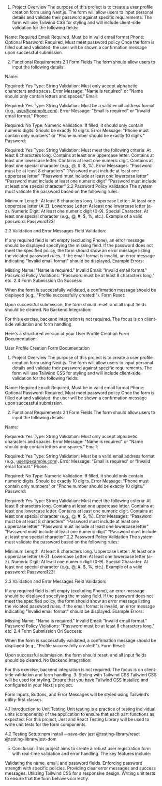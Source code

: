 <!-- User Profile Creation Form Documentation -->

1. Project Overview
The purpose of this project is to create a user profile creation form using Next.js. The form will allow users to input personal details and validate their password against specific requirements. The form will use Tailwind CSS for styling and will include client-side validation for the following fields:

Name: Required
Email: Required, Must be in valid email format
Phone: Optional
Password: Required, Must meet password policy
Once the form is filled out and validated, the user will be shown a confirmation message upon successful submission.

2. Functional Requirements
2.1 Form Fields
The form should allow users to input the following details:

Name:

Required: Yes
Type: String
Validation:
Must only accept alphabetic characters and spaces.
Error Message: "Name is required" or "Name should only contain letters and spaces."
Email:

Required: Yes
Type: String
Validation:
Must be a valid email address format (e.g., user@example.com).
Error Message: "Email is required" or "Invalid email format."
Phone:

Required: No
Type: Numeric
Validation:
If filled, it should only contain numeric digits.
Should be exactly 10 digits.
Error Message: "Phone must contain only numbers" or "Phone number should be exactly 10 digits."
Password:

Required: Yes
Type: String
Validation:
Must meet the following criteria:
At least 8 characters long.
Contains at least one uppercase letter.
Contains at least one lowercase letter.
Contains at least one numeric digit.
Contains at least one special character (e.g., @, #, $, %).
Error Messages:
"Password must be at least 8 characters"
"Password must include at least one uppercase letter"
"Password must include at least one lowercase letter"
"Password must include at least one numeric digit"
"Password must include at least one special character"
2.2 Password Policy Validation
The system must validate the password based on the following rules:

Minimum Length: At least 8 characters long.
Uppercase Letter: At least one uppercase letter (A-Z).
Lowercase Letter: At least one lowercase letter (a-z).
Numeric Digit: At least one numeric digit (0-9).
Special Character: At least one special character (e.g., @, #, $, %, etc.).
Example of a valid password: Password123!

2.3 Validation and Error Messages
Field Validation:

If any required field is left empty (excluding Phone), an error message should be displayed specifying the missing field.
If the password does not meet the specified policy, the form should show an error message listing the violated password rules.
If the email format is invalid, an error message indicating "Invalid email format" should be displayed.
Example Errors:

Missing Name: "Name is required."
Invalid Email: "Invalid email format."
Password Policy Violations: "Password must be at least 8 characters long," etc.
2.4 Form Submission
On Success:

When the form is successfully validated, a confirmation message should be displayed (e.g., "Profile successfully created!").
Form Reset:

Upon successful submission, the form should reset, and all input fields should be cleared.
No Backend Integration:

For this exercise, backend integration is not required. The focus is on client-side validation and form handling.


Here's a structured version of your User Profile Creation Form Documentation:

User Profile Creation Form Documentation
1. Project Overview
The purpose of this project is to create a user profile creation form using Next.js. The form will allow users to input personal details and validate their password against specific requirements. The form will use Tailwind CSS for styling and will include client-side validation for the following fields:

Name: Required
Email: Required, Must be in valid email format
Phone: Optional
Password: Required, Must meet password policy
Once the form is filled out and validated, the user will be shown a confirmation message upon successful submission.

2. Functional Requirements
2.1 Form Fields
The form should allow users to input the following details:

Name:

Required: Yes
Type: String
Validation:
Must only accept alphabetic characters and spaces.
Error Message: "Name is required" or "Name should only contain letters and spaces."
Email:

Required: Yes
Type: String
Validation:
Must be a valid email address format (e.g., user@example.com).
Error Message: "Email is required" or "Invalid email format."
Phone:

Required: No
Type: Numeric
Validation:
If filled, it should only contain numeric digits.
Should be exactly 10 digits.
Error Message: "Phone must contain only numbers" or "Phone number should be exactly 10 digits."
Password:

Required: Yes
Type: String
Validation:
Must meet the following criteria:
At least 8 characters long.
Contains at least one uppercase letter.
Contains at least one lowercase letter.
Contains at least one numeric digit.
Contains at least one special character (e.g., @, #, $, %).
Error Messages:
"Password must be at least 8 characters"
"Password must include at least one uppercase letter"
"Password must include at least one lowercase letter"
"Password must include at least one numeric digit"
"Password must include at least one special character"
2.2 Password Policy Validation
The system must validate the password based on the following rules:

Minimum Length: At least 8 characters long.
Uppercase Letter: At least one uppercase letter (A-Z).
Lowercase Letter: At least one lowercase letter (a-z).
Numeric Digit: At least one numeric digit (0-9).
Special Character: At least one special character (e.g., @, #, $, %, etc.).
Example of a valid password: Password123!

2.3 Validation and Error Messages
Field Validation:

If any required field is left empty (excluding Phone), an error message should be displayed specifying the missing field.
If the password does not meet the specified policy, the form should show an error message listing the violated password rules.
If the email format is invalid, an error message indicating "Invalid email format" should be displayed.
Example Errors:

Missing Name: "Name is required."
Invalid Email: "Invalid email format."
Password Policy Violations: "Password must be at least 8 characters long," etc.
2.4 Form Submission
On Success:

When the form is successfully validated, a confirmation message should be displayed (e.g., "Profile successfully created!").
Form Reset:

Upon successful submission, the form should reset, and all input fields should be cleared.
No Backend Integration:

For this exercise, backend integration is not required. The focus is on client-side validation and form handling.
3. Styling with Tailwind CSS
Tailwind CSS will be used for styling. Ensure that you have Tailwind CSS installed and configured in your Next.js project.

Form Inputs, Buttons, and Error Messages will be styled using Tailwind’s utility-first classes.


<!-- 4. Unit Testing -->
4.1 Introduction to Unit Testing
Unit testing is a practice of testing individual units (components) of the application to ensure that each part functions as expected. For this project, Jest and React Testing Library will be used to write unit tests for the form components.

4.2 Testing Setup:npm install --save-dev jest @testing-library/react @testing-library/jest-dom


5. Conclusion
This project aims to create a robust user registration form with real-time validation and error handling. The key features include:

Validating the name, email, and password fields.
Enforcing password strength with specific policies.
Providing clear error messages and success messages.
Utilizing Tailwind CSS for a responsive design.
Writing unit tests to ensure that the form behaves correctly.